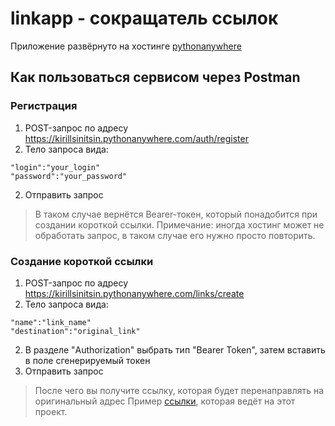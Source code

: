 # linkapp - сокращатель ссылок
Приложение развёрнуто на хостинге [pythonanywhere](https://www.pythonanywhere.com/about/company_details/)
## Как пользоваться сервисом через Postman
### Регистрация
1. POST-запрос по адресу https://kirillsinitsin.pythonanywhere.com/auth/register
1. Тело запроса вида:
```console
"login":"your_login"
"password":"your_password"
```
2. Отправить запрос
> В таком случае вернётся Bearer-токен, который понадобится при создании короткой ссылки.
> Примечание: иногда хостинг может не обработать запрос, в таком случае его нужно просто повторить.
### Создание короткой ссылки
1. POST-запрос по адресу https://kirillsinitsin.pythonanywhere.com/links/create
1. Тело запроса вида:
```console
"name":"link_name"
"destination":"original_link"
```
2. В разделе "Authorization" выбрать тип "Bearer Token", затем вставить в поле сгенерируемый токен
3. Отправить запрос
> После чего вы получите ссылку, которая будет перенаправлять на оригинальный адрес
> Пример [ссылки](https://kirillsinitsin.pythonanywhere.com/links/2fafe1ef7c), которая ведёт на этот проект.
